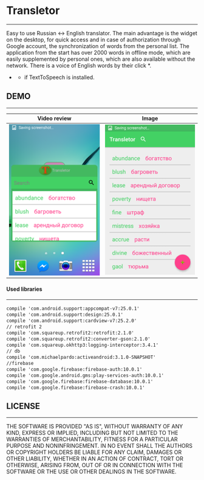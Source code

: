 # Transletor
---
Easy to use Russian <-> English translator.
The main advantage is the widget on the desktop, for quick access and in case of authorization through Google account, the synchronization of words from the personal list.
The application from the start has over 2000 words in offline mode, which are easily supplemented by personal ones, which are also available without the network.
There is a voice of English words by their click *.

* - if TextToSpeech is installed.

## DEMO
---

Video review |Image
-------------|----------------- 
 [![](https://github.com/dashika/Transletor/blob/master/image/Screenshot_2017-03-31-09-58-28.png)](https://www.youtube.com/embed/yEilMebExQ8) |  ![](https://github.com/dashika/Transletor/blob/master/image/Screenshot_2017-03-31-09-58-31.png)

#### Used libraries
---
    compile 'com.android.support:appcompat-v7:25.0.1'
    compile 'com.android.support:design:25.0.1'
    compile 'com.android.support:cardview-v7:25.2.0'
    // retrofit 2
    compile 'com.squareup.retrofit2:retrofit:2.1.0'
    compile 'com.squareup.retrofit2:converter-gson:2.1.0'
    compile 'com.squareup.okhttp3:logging-interceptor:3.4.1'
    // db
    compile 'com.michaelpardo:activeandroid:3.1.0-SNAPSHOT'
    //firebase
    compile 'com.google.firebase:firebase-auth:10.0.1'
    compile 'com.google.android.gms:play-services-auth:10.0.1'
    compile 'com.google.firebase:firebase-database:10.0.1'
    compile 'com.google.firebase:firebase-crash:10.0.1'
## LICENSE
---
THE SOFTWARE IS PROVIDED "AS IS", WITHOUT WARRANTY OF ANY KIND, EXPRESS OR
IMPLIED, INCLUDING BUT NOT LIMITED TO THE WARRANTIES OF MERCHANTABILITY,
FITNESS FOR A PARTICULAR PURPOSE AND NONINFRINGEMENT. IN NO EVENT SHALL THE
AUTHORS OR COPYRIGHT HOLDERS BE LIABLE FOR ANY CLAIM, DAMAGES OR OTHER
LIABILITY, WHETHER IN AN ACTION OF CONTRACT, TORT OR OTHERWISE, ARISING FROM,
OUT OF OR IN CONNECTION WITH THE SOFTWARE OR THE USE OR OTHER DEALINGS IN
THE SOFTWARE.
